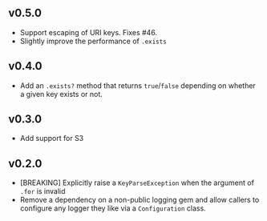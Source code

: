 v0.5.0
------
- Support escaping of URI keys. Fixes #46.
- Slightly improve the performance of `.exists`

v0.4.0
------
- Add an `.exists?` method that returns `true`/`false` depending on whether a given
  key exists or not.

v0.3.0
------
- Add support for S3

v0.2.0
------

- [BREAKING] Explicitly raise a `KeyParseException` when the argument of `.for` is invalid
- Remove a dependency on a non-public logging gem and allow callers to configure
  any logger they like via a `Configuration` class.
